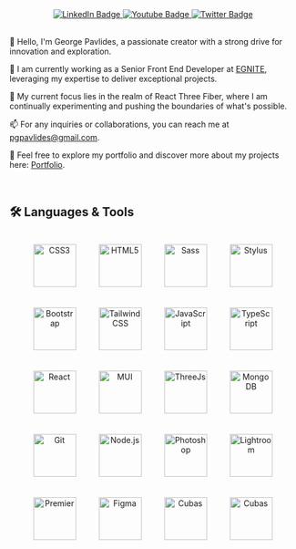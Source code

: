 <!-- <p align="center"><a href="https://github.com/pgpavlides"><img width="35%" alt="Hello, I'm Broccoli. I do Front-End" src="https://i.ibb.co/sP1SZxF/Profile-Starter-2.png" /></a></p> -->

<div align="center" id="badges">  
  <a href="https://www.linkedin.com/in/pgpavlides/">
    <img src="https://img.shields.io/badge/LinkedIn-blue?style=for-the-badge&logo=linkedin&logoColor=white" alt="LinkedIn Badge"/>
  </a>
  <a href="https://www.youtube.com/channel/UCTlLqM3MLSVj6h-FNg2qZhQ">
    <img src="https://img.shields.io/badge/YouTube-red?style=for-the-badge&logo=youtube&logoColor=white" alt="Youtube Badge"/>
  </a>
  <a href="https://twitter.com/BroccoliDevGr">
    <img src="https://img.shields.io/badge/Twitter-blue?style=for-the-badge&logo=twitter&logoColor=white" alt="Twitter Badge"/>
  </a>
</div>

<br>

👋 Hello, I'm George Pavlides, a passionate creator with a strong drive for innovation and exploration.

💼 I am currently working as a Senior Front End Developer at <a href="https://www.linkedin.com/company/egnitegr/about/" title="EGNITE" target="_blank">EGNITE</a>, leveraging my expertise to deliver exceptional projects.

🌱 My current focus lies in the realm of React Three Fiber, where I am continually experimenting and pushing the boundaries of what's possible.

📫 For any inquiries or collaborations, you can reach me at pgpavlides@gmail.com.

🌳 Feel free to explore my portfolio and discover more about my projects here: <a href="https://www.pgpavlides.vercel.app/" title="Portfolio" target="_blank">Portfolio</a>.

<br>

## 🛠️ Languages & Tools

<div align="center">
  <a href="https://www.w3schools.com/css/" target="_blank"
    ><img
      style="margin: 18px"
      src="https://profilinator.rishav.dev/skills-assets/css3-original-wordmark.svg"
      alt="CSS3"
      height="75"
  /></a>
  <a href="https://en.wikipedia.org/wiki/HTML5" target="_blank"
    ><img
      style="margin: 18px"
      src="https://profilinator.rishav.dev/skills-assets/html5-original-wordmark.svg"
      alt="HTML5"
      height="75"
  /></a>
  <a href="https://sass-lang.com/" target="_blank"
    ><img
      style="margin: 18px"
      src="https://profilinator.rishav.dev/skills-assets/sass-original.svg"
      alt="Sass"
      height="75"
  /></a>
  <a href="https://stylus-lang.com/" target="_blank"
    ><img
      style="margin: 18px"
      src="https://stylus-lang.com/logo.svg"
      alt="Stylus"
      height="75"
  /></a>
  <a href="https://getbootstrap.com/docs/3.4/javascript/" target="_blank"
    ><img
      style="margin: 18px"
      src="https://profilinator.rishav.dev/skills-assets/bootstrap-plain.svg"
      alt="Bootstrap"
      height="75"
  /></a>
  <a href="https://www.tailwindcss.com/" target="_blank"
    ><img
      style="margin: 18px"
      src="https://profilinator.rishav.dev/skills-assets/tailwindcss.svg"
      alt="Tailwind CSS"
      height="75"
  /></a>
  <a href="https://www.javascript.com/" target="_blank"
    ><img
      style="margin: 18px"
      src="https://profilinator.rishav.dev/skills-assets/javascript-original.svg"
      alt="JavaScript"
      height="75"
  /></a>
  <a href="https://www.typescriptlang.org/" target="_blank"
    ><img
      style="margin: 18px"
      src="https://profilinator.rishav.dev/skills-assets/typescript-original.svg"
      alt="TypeScript"
      height="75"
  /></a>
  <a href="https://reactjs.org/" target="_blank"
    ><img
      style="margin: 18px"
      src="https://profilinator.rishav.dev/skills-assets/react-original-wordmark.svg"
      alt="React"
      height="75"
  /></a>
  <a href="https://mui.com/" target="_blank"
    ><img
      style="margin: 18px"
      src="https://github.com/mui/material-ui/raw/master/docs/public/static/logo.svg"
      alt="MUI"
      height="75"
  /></a> 
  <a href="https://threejs.org/" target="_blank"
    ><img
      style="margin: 18px"
      src="https://upload.wikimedia.org/wikipedia/commons/thumb/3/3f/Three.js_Icon.svg/768px-Three.js_Icon.svg.png?20211115112438"
      alt="ThreeJs"
      height="75"
  /></a>
  <a href="https://www.mongodb.com/" target="_blank"
    ><img
      style="margin: 18px"
      src="https://www.svgrepo.com/show/331488/mongodb.svg"
      alt="MongoDB"
      height="75"
  /></a>
  <a href="https://github.com/" target="_blank"
    ><img
      style="margin: 18px"
      src="https://profilinator.rishav.dev/skills-assets/git-scm-icon.svg"
      alt="Git"
      height="75"
  /></a>
  <a href="https://nodejs.org/" target="_blank"
    ><img
      style="margin: 18px"
      src="https://profilinator.rishav.dev/skills-assets/nodejs-original-wordmark.svg"
      alt="Node.js"
      height="75"
  /></a>
  <a href="https://www.adobe.com/products/photoshop.html" target="_blank"
    ><img
      style="margin: 18px"
      src="https://www.adobe.com/content/dam/acom/one-console/icons_rebrand/ps_appicon.svg"
      alt="Photoshop"
      height="75"
  /></a>
  <a
    href="https://www.adobe.com/products/photoshop-lightroom.html"
    target="_blank"
    ><img
      style="margin: 18px"
      src="https://profilinator.rishav.dev/skills-assets/lightroom.png"
      alt="Lightroom"
      height="75"
  /></a>
  <a href="https://www.adobe.com/products/premiere.html" target="_blank"
    ><img
      style="margin: 18px"
      src="https://www.adobe.com/content/dam/acom/one-console/icons_rebrand/pr_appicon.svg"
      alt="Premier"
      height="75"
  /></a>
  <a href="https://www.figma.com/" target="_blank"
    ><img
      style="margin: 18px"
      src="https://profilinator.rishav.dev/skills-assets/figma-icon.svg"
      alt="Figma"
      height="75"
  /></a>
  <a href="https://www.steinberg.net/cubase/" target="_blank"
    ><img
      style="margin: 18px"
      src="https://i.ibb.co/zmYPJdL/cu8800cbf7-cubase-logo-cubase-icon-small-audient.png"
      alt="Cubas"
      height="75"
  /></a>
   <a href="https://wordpress.com/" target="_blank"
    ><img
      style="margin: 18px"
      src="[https://www.freepnglogos.com/uploads/wordpress-logo-png/wordpress-logo-png-transparent-wordpress-logo-images-pluspng-6.png](https://i.ibb.co/NWxcM1s/wordpresslogowhite.png)"
      alt="Cubas"
      height="75"
  /></a>
  
</div>





</td><td valign="top" width="33%">




